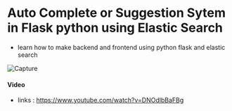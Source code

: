# Auto Complete or Suggestion Sytem in Flask python using Elastic Search 

* learn how to make backend and frontend using python flask and elastic search 

![Capture](https://user-images.githubusercontent.com/39345855/76691662-951fd000-6623-11ea-9d52-ec553dd60ddf.PNG)


#### Video 
* links : https://www.youtube.com/watch?v=DNOdlbBaFBg


